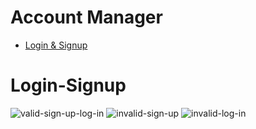 # Account Manager

- [Login & Signup](#Login-Signup)

# Login-Signup
![valid-sign-up-log-in](https://user-images.githubusercontent.com/112943652/208107927-ba26f83a-9d9d-47a1-bc0c-b092632eb4be.png)
![invalid-sign-up](https://user-images.githubusercontent.com/112943652/208107958-8c0eb954-911c-4fe4-adbb-930a826ba521.png)
![invalid-log-in](https://user-images.githubusercontent.com/112943652/208107980-b58176a6-392c-4d4f-90d3-bbfaac85e683.png)

